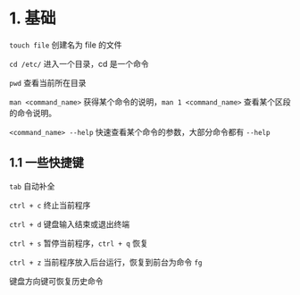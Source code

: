 # 1. 基础

`touch file` 创建名为 file 的文件

`cd /etc/` 进入一个目录，cd 是一个命令

`pwd` 查看当前所在目录

`man <command_name>` 获得某个命令的说明，`man 1 <command_name>` 查看某个区段的命令说明。

`<command_name> --help` 快速查看某个命令的参数，大部分命令都有 `--help`



## 1.1 一些快捷键

`tab` 自动补全

`ctrl + c` 终止当前程序

`ctrl + d` 键盘输入结束或退出终端

`ctrl + s` 暂停当前程序，`ctrl + q` 恢复

`ctrl + z` 当前程序放入后台运行，恢复到前台为命令 `fg`

键盘方向键可恢复历史命令

